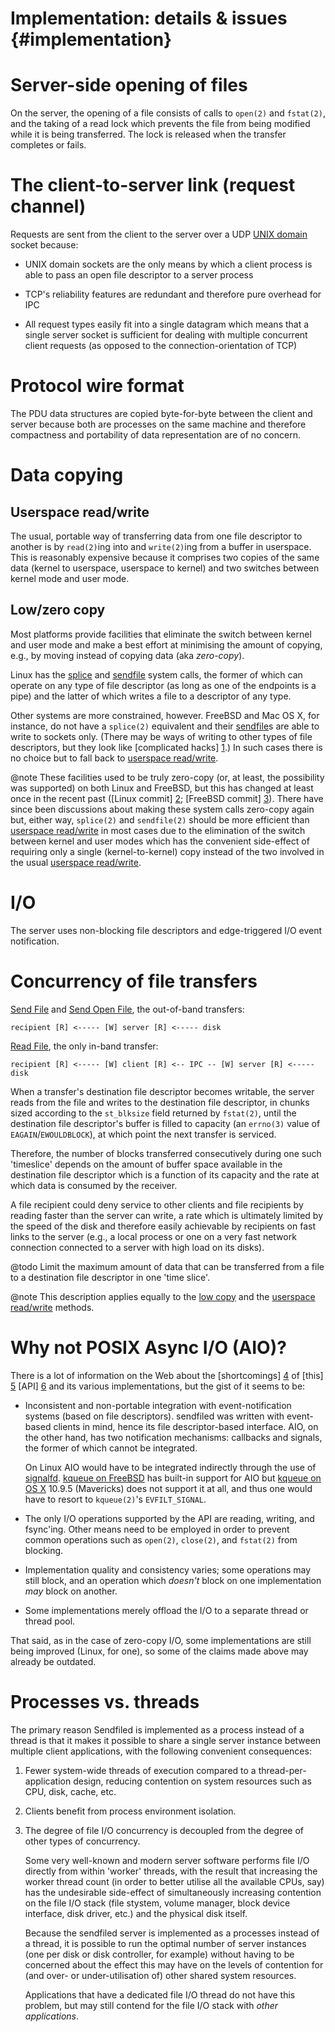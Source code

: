 # Implementation: details & issues {#implementation}

<h1 id="opening_files">Server-side opening of files</h1>

On the server, the opening of a file consists of calls to `open(2)` and `fstat(2)`, and
the taking of a read lock which prevents the file from being modified while it
is being transferred. The lock is released when the transfer completes or fails.

# The client-to-server link (request channel)

Requests are sent from the client to the server over a UDP [UNIX domain][unix]
socket because:

* UNIX domain sockets are the only means by which a client process is able to
  pass an open file descriptor to a server process

* TCP's reliability features are redundant and therefore pure overhead for IPC

* All request types easily fit into a single datagram which means that a single
  server socket is sufficient for dealing with multiple concurrent client
  requests (as opposed to the connection-orientation of TCP)

# Protocol wire format

The PDU data structures are copied byte-for-byte between the client and server
because both are processes on the same machine and therefore compactness and
portability of data representation are of no concern.

<h1 id="data_copying">Data copying</h1>

<h2 id="userspace_read_write">Userspace read/write</h2>

The usual, portable way of transferring data from one file descriptor to another
is by `read(2)`ing into and `write(2)`ing from a buffer in userspace. This is
reasonably expensive because it comprises two copies of the same data (kernel to
userspace, userspace to kernel) and two switches between kernel mode and user
mode.

<h2 id="low_copy">Low/zero copy</h2>

Most platforms provide facilities that eliminate the switch between kernel and
user mode and make a best effort at minimising the amount of copying, e.g., by
moving instead of copying data (aka *zero-copy*).

Linux has the [splice] and [sendfile][sendfile_linux] system calls, the former
of which can operate on any type of file descriptor (as long as one of the
endpoints is a pipe) and the latter of which writes a file to a descriptor of
any type.

Other systems are more constrained, however. FreeBSD and Mac OS X, for instance,
do not have a `splice(2)` equivalent and their [sendfile][sendfile_freebsd]s are
able to write to sockets only. (There may be ways of writing to other types of
file descriptors, but they look like [complicated hacks] [1].) In such cases
there is no choice but to fall back to [userspace
read/write][userspace_read_write].

@note These facilities used to be truly zero-copy (or, at least, the possibility
was supported) on both Linux and FreeBSD, but this has changed at least once in
the recent past ([Linux commit] [2]; [FreeBSD commit] [3]). There have since
been discussions about making these system calls zero-copy again but, either
way, `splice(2)` and `sendfile(2)` should be more efficient than [userspace
read/write][userspace_read_write] in most cases due to the elimination of the
switch between kernel and user modes which has the convenient side-effect of
requiring only a single (kernel-to-kernel) copy instead of the two involved in
the usual [userspace read/write][userspace_read_write].

# I/O

The server uses non-blocking file descriptors and edge-triggered I/O event
notification.

<h1 id="transfer_concurrency">Concurrency of file transfers</h1>

[Send File][send_file] and [Send Open File][send_open_file], the out-of-band
transfers:

    recipient [R] <----- [W] server [R] <----- disk

[Read File][read_file], the only in-band transfer:

    recipient [R] <----- [W] client [R] <-- IPC -- [W] server [R] <----- disk

When a transfer's destination file descriptor becomes writable, the server reads
from the file and writes to the destination file descriptor, in chunks sized
according to the `st_blksize` field returned by `fstat(2)`, until the
destination file descriptor's buffer is filled to capacity (an `errno(3)` value
of `EAGAIN`/`EWOULDBLOCK`), at which point the next transfer is serviced.

Therefore, the number of blocks transferred consecutively during one such
'timeslice' depends on the amount of buffer space available in the destination
file descriptor which is a function of its capacity and the rate at which data
is consumed by the receiver.

A file recipient could deny service to other clients and file recipients by
reading faster than the server can write, a rate which is ultimately limited by
the speed of the disk and therefore easily achievable by recipients on fast
links to the server (e.g., a local process or one on a very fast network
connection connected to a server with high load on its disks).

@todo Limit the maximum amount of data that can be transferred from a file to a
destination file descriptor in one 'time slice'.

@note This description applies equally to the [low copy][low_copy] and the
[userspace read/write][userspace_read_write] methods.

# Why not POSIX Async I/O (AIO)?

There is a lot of information on the Web about the [shortcomings] [4] of [this]
[5] [API] [6] and its various implementations, but the gist of it seems to be:

  * Inconsistent and non-portable integration with event-notification systems
    (based on file descriptors). sendfiled was written with event-based
    clients in mind, hence its file descriptor-based interface. AIO, on the
    other hand, has two notification mechanisms: callbacks and signals, the
    former of which cannot be integrated.

    On Linux AIO would have to be integrated indirectly through the use of
    [signalfd]. [kqueue on FreeBSD][kqueue_freebsd] has built-in support for AIO
    but [kqueue on OS X][kqueue_osx] 10.9.5 (Mavericks) does not support it at
    all, and thus one would have to resort to `kqueue(2)`'s `EVFILT_SIGNAL`.

  * The only I/O operations supported by the API are reading, writing, and
    fsync'ing. Other means need to be employed in order to prevent common
    operations such as `open(2)`, `close(2)`, and `fstat(2)` from blocking.

  * Implementation quality and consistency varies; some operations may still
    block, and an operation which *doesn't* block on one implementation *may*
    block on another.

  * Some implementations merely offload the I/O to a separate thread or thread
    pool.


That said, as in the case of zero-copy I/O, some implementations are still being
improved (Linux, for one), so some of the claims made above may already be
outdated.

<h1 id="processes">Processes vs. threads</h1>

The primary reason Sendfiled is implemented as a process instead of a thread is
that it makes it possible to share a single server instance between multiple
client applications, with the following convenient consequences:

1. Fewer system-wide threads of execution compared to a thread-per-application
   design, reducing contention on system resources such as CPU, disk, cache,
   etc.

2. Clients benefit from process environment isolation.

3. The degree of file I/O concurrency is decoupled from the degree of other
   types of concurrency.

   Some very well-known and modern server software performs file I/O directly
   from within 'worker' threads, with the result that increasing the worker
   thread count (in order to better utilise all the available CPUs, say) has the
   undesirable side-effect of simultaneously increasing contention on the file
   I/O stack (file stystem, volume manager, block device interface, disk driver,
   etc.) and the physical disk itself.

   Because the sendfiled server is implemented as a processes instead of a
   thread, it is possible to run the optimal number of server instances (one per
   disk or disk controller, for example) without having to be concerned about
   the effect this may have on the levels of contention for (and over- or
   under-utilisation of) other shared system resources.

   Applications that have a dedicated file I/O thread do not have this problem,
   but may still contend for the file I/O stack with *other applications*.

  [status_channel]: messages.html#status_channel
  [data_channel]: messages.html#data_channel
  [sending_headers]: messages.html#sending_headers
  [data_copying]: implementation.html#data_copying
  [userspace_read_write]: implementation.html#userspace_read_write "Userspace read/write"
  [low_copy]: implementation.html#low_copy
  [read_file]: messages.html#read_file "Read File Request"
  [send_file]: messages.html#send_file "Send File Request"
  [send_open_file]: messages.html#send_open_file "Send Open File Request"
  [file_info]: messages.html#file_info "File Information Message"
  [open_file_info]: messages.html#open_file_info "Open File Information Message"
  [transfer_status]: messages.html#transfer_status "Transfer Status Message"
  [1]: http://adrianchadd.blogspot.com/2013/12/experimenting-with-zero-copy-network-io.html
  [2]: https://git.kernel.org/cgit/linux/kernel/git/stable/linux-stable.git/commit/?id=485ddb4b9741bafb70b22e5c1f9b4f37dc3e85bd
  [3]: https://svnweb.freebsd.org/base?view=revision&revision=255608
  [4]: http://neugierig.org/software/blog/2011/12/nonblocking-disk-io.html
  [5]: http://bert-hubert.blogspot.com/2012/05/on-linux-asynchronous-file-io.html
  [6]: http://blog.libtorrent.org/2012/10/asynchronous-disk-io/
  [unix]: http://linux.die.net/man/7/unix "unix(7)"
  [signalfd]: http://linux.die.net/man/2/signalfd "signalfd(2)"
  [splice]: http://linux.die.net/man/2/splice "splice(2)"
  [sendfile_linux]: http://linux.die.net/man/2/sendfile "sendfile(2) on Linux"
  [sendfile_freebsd]: https://www.freebsd.org/cgi/man.cgi?query=sendfile "sendfile(2) on FreeBSD"
  [epoll]: http://linux.die.net/man/7/epoll "epoll(7)"
  [kqueue]: https://www.freebsd.org/cgi/man.cgi?query=kqueue "kqueue(2)"
  [kqueue_freebsd]: https://www.freebsd.org/cgi/man.cgi?query=kqueue "kqueue(2)"
  [kqueue_osx]: https://developer.apple.com/library/Mac/documentation/Darwin/Reference/ManPages/man2/kqueue.2.html "kqueue(2)"